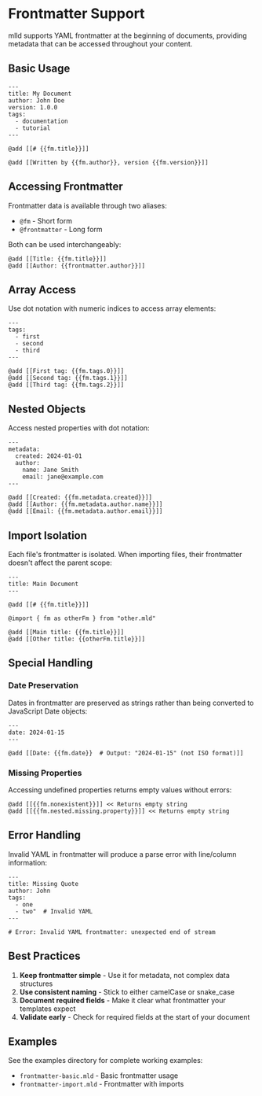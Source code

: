 # Frontmatter Support

mlld supports YAML frontmatter at the beginning of documents, providing metadata that can be accessed throughout your content.

## Basic Usage

```mlld
---
title: My Document
author: John Doe
version: 1.0.0
tags:
  - documentation
  - tutorial
---

@add [[# {{fm.title}}]]

@add [[Written by {{fm.author}}, version {{fm.version}}]]
```

## Accessing Frontmatter

Frontmatter data is available through two aliases:
- `@fm` - Short form
- `@frontmatter` - Long form

Both can be used interchangeably:

```mlld
@add [[Title: {{fm.title}}]]
@add [[Author: {{frontmatter.author}}]]
```

## Array Access

Use dot notation with numeric indices to access array elements:

```mlld
---
tags:
  - first
  - second
  - third
---

@add [[First tag: {{fm.tags.0}}]]
@add [[Second tag: {{fm.tags.1}}]]
@add [[Third tag: {{fm.tags.2}}]]
```

## Nested Objects

Access nested properties with dot notation:

```mlld
---
metadata:
  created: 2024-01-01
  author:
    name: Jane Smith
    email: jane@example.com
---

@add [[Created: {{fm.metadata.created}}]]
@add [[Author: {{fm.metadata.author.name}}]]
@add [[Email: {{fm.metadata.author.email}}]]
```

## Import Isolation

Each file's frontmatter is isolated. When importing files, their frontmatter doesn't affect the parent scope:

```mlld
---
title: Main Document
---

@add [[# {{fm.title}}]]

@import { fm as otherFm } from "other.mld"

@add [[Main title: {{fm.title}}]]
@add [[Other title: {{otherFm.title}}]]
```

## Special Handling

### Date Preservation
Dates in frontmatter are preserved as strings rather than being converted to JavaScript Date objects:

```mlld
---
date: 2024-01-15
---

@add [[Date: {{fm.date}}  # Output: "2024-01-15" (not ISO format)]]
```

### Missing Properties
Accessing undefined properties returns empty values without errors:

```mlld
@add [[{{fm.nonexistent}}]] << Returns empty string
@add [[{{fm.nested.missing.property}}]] << Returns empty string
```

## Error Handling

Invalid YAML in frontmatter will produce a parse error with line/column information:

```mlld
---
title: Missing Quote
author: John
tags:
  - one
  - two"  # Invalid YAML
---

# Error: Invalid YAML frontmatter: unexpected end of stream
```

## Best Practices

1. **Keep frontmatter simple** - Use it for metadata, not complex data structures
2. **Use consistent naming** - Stick to either camelCase or snake_case
3. **Document required fields** - Make it clear what frontmatter your templates expect
4. **Validate early** - Check for required fields at the start of your document

## Examples

See the examples directory for complete working examples:
- `frontmatter-basic.mld` - Basic frontmatter usage
- `frontmatter-import.mld` - Frontmatter with imports
